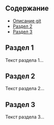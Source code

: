 ## Содержание
- [Описание git](#раздел-1)
- [Раздел 2](#раздел-2)
- [Раздел 3](#раздел-3)

## Раздел 1
Текст раздела 1...

## Раздел 2  
Текст раздела 2...

## Раздел 3
Текст раздела 3...
